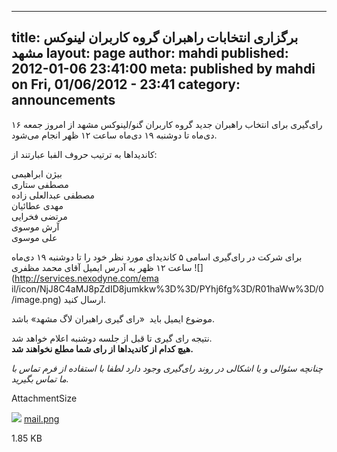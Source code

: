 ----------
title: برگزاری انتخابات راهبران گروه کاربران لینوکس مشهد
layout: page
author: mahdi
published: 2012-01-06 23:41:00
meta: published by mahdi on Fri, 01/06/2012 - 23:41
category: announcements
----------
رای‌گیری برای انتخاب راهبران جدید گروه کاربران گنو/لینوکس مشهد از امروز جمعه
۱۶ دی‌ماه تا دوشنبه ۱۹ دی‌ماه ساعت ۱۲ ظهر انجام می‌شود.

کاندیداها به ترتیب حروف الفبا عبارتند از:

بیژن ابراهیمی  
مصطفی ستاری  
مصطفی عبدالعلی زاده  
مهدی عطائیان  
مرتضی فخرایی  
آرش موسوی  
علی موسوی

برای شرکت در رای‌گیری اسامی ۵ کاندیدای مورد نظر خود را تا دوشنبه ۱۹ دی‌ماه
ساعت ۱۲ ظهر به آدرس ایمیل آقای محمد مظفری ![](http://services.nexodyne.com/ema
il/icon/NjJ8C4aMJ8pZdID8jumkkw%3D%3D/PYhj6fg%3D/R01haWw%3D/0/image.png) ارسال
کنید.

موضوع ایمیل باید  «رای گیری راهبران لاگ مشهد» باشد.

نتیجه رای گیری تا قبل از جلسه دوشنبه اعلام خواهد شد.  
**هیچ کدام از کاندیداها از رای شما مطلع نخواهند شد.**

_چنانچه سئوالی و یا اشکالی در روند رای‌گیری وجود دارد لطفا با استفاده از فرم
تماس با ما تماس بگیرید._

AttachmentSize

![](http://www.mashhadlug.org/modules/file/icons/imagexgeneric.png)
[mail.png](../system/files/mail.png)

1.85 KB


